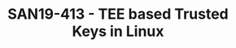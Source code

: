 ---
categories:
- san19
description: Protecting key confidentiality is essential for many kernel security
  use-cases such as disk encryption, file encryption and protecting the integrity
  of file metadata. Trusted and encrypted keys provides a mechanism to export keys
  to user-space for storage as an encrypted blob and for the user-space to later reload
  them onto Linux keyring without the user-space knowing the encryption key. The existing
  Trusted Keys implementation relied on a TPM device but what if you are working on
  a system without one?<br /> <br /> This session will introduce a Trusted Keys implementation
  which relies on a much simpler trusted application running in a Trusted Execution
  Environment (TEE) for sealing and unsealing of Trusted Keys using a hardware unique
  key provided by the TEE.
image:
  featured: 'true'
  path: /assets/images/featured-images/san19/SAN19-413.png
session_attendee_num: '25'
session_id: SAN19-413
session_room: Sunset V (Session 1)
session_slot:
  end_time: '2019-09-26 11:55:00'
  start_time: '2019-09-26 11:30:00'
session_speakers:
- speaker_bio: Currently working as part of Support and Solutions team, Linaro. Responsible
    for activities related to platform security like OP-TEE, trusted firmware, boot-loaders
    etc. Also responsible for tool-chain support activities.<br /> <br /> Contributed
    in various open source projects like OP-TEE, TF-A, u-boot, edk2, Linux etc.<br
    /> <br /> Apart form technical stuff, I have keen interest in sports like badminton,
    table tennis, chess etc.
  speaker_company: Linaro
  speaker_image: /assets/images/speakers/san19/sumit-garg.jpg
  speaker_location: ''
  speaker_name: Sumit Garg
  speaker_position: Software Engineer
  speaker_url: ''
  speaker_username: sumit.garg
session_track: Security
tag: session
tags:
- Security
- ' Linux Kernel'
- ' IoT and Embedded'
- ' IoT Fog/Gateway/Edge Computing'
title: SAN19-413 - TEE based Trusted Keys in Linux
---